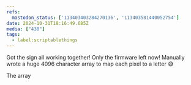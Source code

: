 ```yaml
---
refs:
  mastodon_status: ['113403403284270136', '113403581440052754']
date: 2024-10-31T18:16:49.685Z
media: ["438"]
tags:
  - label:scriptablethings
---
```


Got the sign all working together! Only the firmware left now! Manually wrote a huge 4096 character array to map each pixel to a letter 😅

The array
